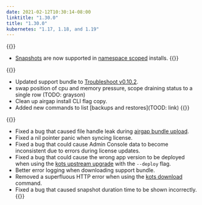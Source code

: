 ```yaml
---
date: 2021-02-12T10:30:14-08:00
linktitle: "1.30.0"
title: "1.30.0"
kubernetes: "1.17, 1.18, and 1.19"
---
```


{{<features>}}
* [Snapshots](/kotsadm/snapshots/snapshot-destinations/) are now supported in [namespace scoped](/vendor/packaging/rbac/#namespace-scoped-access) installs.
{{</features>}}

{{<changes>}}
* Updated support bundle to [Troubleshoot v0.10.2](https://github.com/replicatedhq/troubleshoot/releases/tag/v0.10.2).
* swap position of cpu and memory pressure, scope draining status to a single row (TODO: grayson)
* Clean up airgap install CLI flag copy.
* Added new commands to list [backups and restores](TOOD: link)
{{</changes>}}

{{<fixes>}}
* Fixed a bug that caused file handle leak during [airgap bundle upload](/kotsadm/installing/airgap-packages/#upload-airgap-bundle).
* Fixed a nil pointer panic when syncing license.
* Fixed a bug that could cause Admin Console data to become inconsistent due to errors during license updates.
* Fixed a bug that could cause the wrong app version to be deployed when using the [kots upstream upgrade](/kots-cli/upstream/) with the `--deploy` flag.
* Better error logging when downloading support bundle.
* Removed a superfluous HTTP error when using the [kots download](/kots-cli/download/) command.
* Fixed a bug that caused snapshot duration time to be shown incorrectly.
{{</fixes>}}
